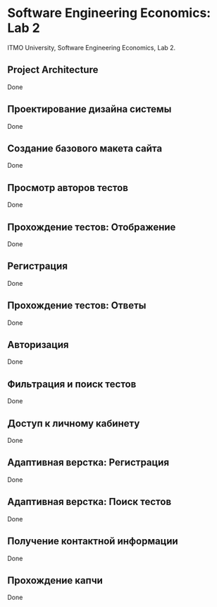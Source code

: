 # Software Engineering Economics: Lab 2

ITMO University, Software Engineering Economics, Lab 2.

## Project Architecture

Done

## Проектирование дизайна системы

Done

## Создание базового макета сайта

Done

## Просмотр авторов тестов

Done

## Прохождение тестов: Отображение

Done

## Регистрация

Done

## Прохождение тестов: Ответы

Done

## Авторизация

Done

## Фильтрация и поиск тестов

Done

## Доступ к личному кабинету

Done

## Адаптивная верстка: Регистрация

Done

## Адаптивная верстка: Поиск тестов

Done

## Получение контактной информации

Done

## Прохождение капчи

Done
